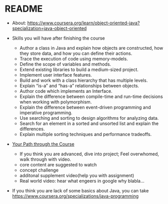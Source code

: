 # README

- About: https://www.coursera.org/learn/object-oriented-java?specialization=java-object-oriented

- Skills you will have after finishing the course
  - Author a class in Java and explain how objects are constructed, how they store data, and how you can define their actions.
  - Trace the execution of code using memory-models.
  - Define the scope of variables and methods.
  - Extend existing libraries to build a medium-sized project.
  - Implement user interface features.
  - Build and work with a class hierarchy that has multiple levels.
  - Explain “is-a” and “has-a” relationships between objects.
  - Author code which implements an Interface.
  - Explain the difference between compile-time and run-time decisions when working with polymorphism.
  - Explain the difference between event-driven programming and imperative programming.
  - Use searching and sorting to design algorithms for analyzing data.
  - Search for an element in a sorted and unsorted list and explain the differences.
  - Explain multiple sorting techniques and performance tradeoffs.

- [Your Path through the Course](coursera.org/learn/object-oriented-java/lecture/qt6t2/your-path-through-the-course)

  - If you think you are advanced, dive into project; Feel overwhomed, walk through with video.
  - core content are suggested to watch
  - concept challenge
  - additonal supplement video(help you with assignment)
  - Real world video: hear what engeers in google why blabla...

- If you think you are lack of some basics about Java, you can take https://www.coursera.org/specializations/java-programming
